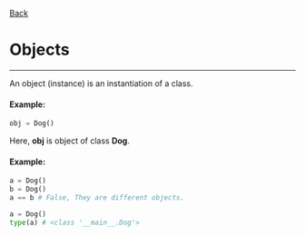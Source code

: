 [Back](/main/oop.md)

# Objects
---

An object (instance) is an instantiation of a class. 

#### Example:
```python
obj = Dog()
```

Here, **obj** is object of class **Dog**.

#### Example:
```python
a = Dog()
b = Dog()
a == b # False, They are different objects.
```
```python
a = Dog()
type(a) # <class '__main__.Dog'>
```
